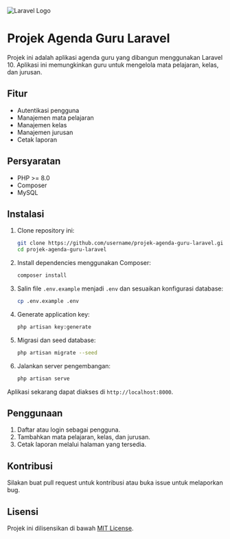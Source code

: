 ![Laravel Logo](https://laravel.com/img/logomark.min.svg)

# Projek Agenda Guru Laravel

Projek ini adalah aplikasi agenda guru yang dibangun menggunakan Laravel 10. Aplikasi ini memungkinkan guru untuk mengelola mata pelajaran, kelas, dan jurusan.

## Fitur

- Autentikasi pengguna
- Manajemen mata pelajaran
- Manajemen kelas
- Manajemen jurusan
- Cetak laporan

## Persyaratan

- PHP >= 8.0
- Composer
- MySQL

## Instalasi

1. Clone repository ini:

    ```bash
    git clone https://github.com/username/projek-agenda-guru-laravel.git
    cd projek-agenda-guru-laravel
    ```

2. Install dependencies menggunakan Composer:

    ```bash
    composer install
    ```

3. Salin file `.env.example` menjadi `.env` dan sesuaikan konfigurasi database:

    ```bash
    cp .env.example .env
    ```

4. Generate application key:

    ```bash
    php artisan key:generate
    ```

5. Migrasi dan seed database:

    ```bash
    php artisan migrate --seed
    ```

6. Jalankan server pengembangan:

    ```bash
    php artisan serve
    ```

Aplikasi sekarang dapat diakses di `http://localhost:8000`.

## Penggunaan

1. Daftar atau login sebagai pengguna.
2. Tambahkan mata pelajaran, kelas, dan jurusan.
3. Cetak laporan melalui halaman yang tersedia.

## Kontribusi

Silakan buat pull request untuk kontribusi atau buka issue untuk melaporkan bug.

## Lisensi

Projek ini dilisensikan di bawah [MIT License](LICENSE).
